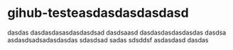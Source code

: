 # gihub-testeasdasdasdasdasd
dasdas
dasdasdasasdasdasdsad
dasdsaasd
dasdasdasdasdasdas
dasdsa
asdasdsadsadasdasdas
sdasdsad
sadas
sdsddsf
asdasdasd
dasdas

